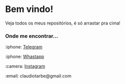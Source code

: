 <h1>Bem vindo!</h1>
<p>Veja todos os meus repositórios, é só arrastar pra cima!</p>
<h3>Onde me encontrar...</h3>
<p>:iphone: <a href="https://t.me/Claudiotarbe">Telegram</a></p>
<p>:iphone: <a href="https://api.whatsapp.com/send?phone=5584994527449&text=Ol%C3%A1%2C%20pode%20me%20ajudar%3F">Whastapp</a></p>
<p>:camera: <a href="https://www.instagram.com/ctarbe/">Instagram</a></p>
<p>:email: claudiotarbe@gmail.com</p>
